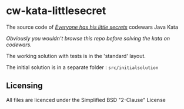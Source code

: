 cw-kata-littlesecret
====================

The source code of [_Everyone has his little secrets_](http://www.codewars.com/kata/546d1328bed2e1e07a000f89) codewars Java Kata

_Obviously you wouldn't browse this repo before solving the kata on codewars._

The working solution with tests is in the 'standard' layout.

The initial solution is in a separate folder : `src/initialsolution`

Licensing
---------

All files are licenced under the Simplified BSD "2-Clause" License
